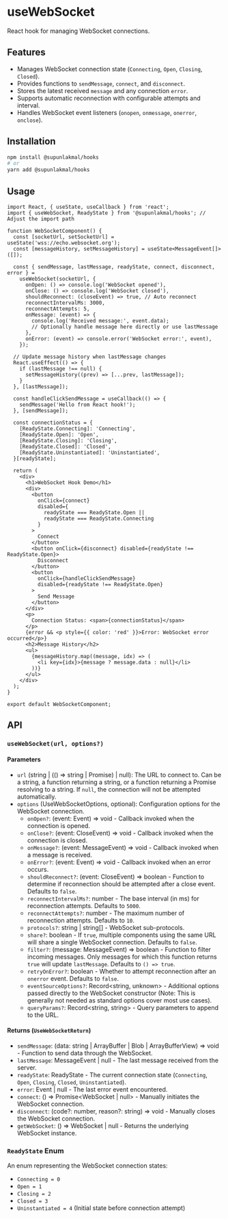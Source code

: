 # useWebSocket

React hook for managing WebSocket connections.

## Features

- Manages WebSocket connection state (`Connecting`, `Open`, `Closing`, `Closed`).
- Provides functions to `sendMessage`, `connect`, and `disconnect`.
- Stores the latest received `message` and any connection `error`.
- Supports automatic reconnection with configurable attempts and interval.
- Handles WebSocket event listeners (`onopen`, `onmessage`, `onerror`, `onclose`).

## Installation

```bash
npm install @supunlakmal/hooks
# or
yarn add @supunlakmal/hooks
```

## Usage

```tsx
import React, { useState, useCallback } from 'react';
import { useWebSocket, ReadyState } from '@supunlakmal/hooks'; // Adjust the import path

function WebSocketComponent() {
  const [socketUrl, setSocketUrl] = useState('wss://echo.websocket.org');
  const [messageHistory, setMessageHistory] = useState<MessageEvent[]>([]);

  const { sendMessage, lastMessage, readyState, connect, disconnect, error } =
    useWebSocket(socketUrl, {
      onOpen: () => console.log('WebSocket opened'),
      onClose: () => console.log('WebSocket closed'),
      shouldReconnect: (closeEvent) => true, // Auto reconnect
      reconnectIntervalMs: 3000,
      reconnectAttempts: 5,
      onMessage: (event) => {
        console.log('Received message:', event.data);
        // Optionally handle message here directly or use lastMessage
      },
      onError: (event) => console.error('WebSocket error:', event),
    });

  // Update message history when lastMessage changes
  React.useEffect(() => {
    if (lastMessage !== null) {
      setMessageHistory((prev) => [...prev, lastMessage]);
    }
  }, [lastMessage]);

  const handleClickSendMessage = useCallback(() => {
    sendMessage('Hello from React hook!');
  }, [sendMessage]);

  const connectionStatus = {
    [ReadyState.Connecting]: 'Connecting',
    [ReadyState.Open]: 'Open',
    [ReadyState.Closing]: 'Closing',
    [ReadyState.Closed]: 'Closed',
    [ReadyState.Uninstantiated]: 'Uninstantiated',
  }[readyState];

  return (
    <div>
      <h1>WebSocket Hook Demo</h1>
      <div>
        <button
          onClick={connect}
          disabled={
            readyState === ReadyState.Open ||
            readyState === ReadyState.Connecting
          }
        >
          Connect
        </button>
        <button onClick={disconnect} disabled={readyState !== ReadyState.Open}>
          Disconnect
        </button>
        <button
          onClick={handleClickSendMessage}
          disabled={readyState !== ReadyState.Open}
        >
          Send Message
        </button>
      </div>
      <p>
        Connection Status: <span>{connectionStatus}</span>
      </p>
      {error && <p style={{ color: 'red' }}>Error: WebSocket error occurred</p>}
      <h2>Message History</h2>
      <ul>
        {messageHistory.map((message, idx) => (
          <li key={idx}>{message ? message.data : null}</li>
        ))}
      </ul>
    </div>
  );
}

export default WebSocketComponent;
```

## API

### `useWebSocket(url, options?)`

#### Parameters

- `url` (string | (() => string | Promise<string>) | null): The URL to connect to. Can be a string, a function returning a string, or a function returning a Promise resolving to a string. If `null`, the connection will not be attempted automatically.
- `options` (UseWebSocketOptions, optional): Configuration options for the WebSocket connection.
  - `onOpen?`: (event: Event) => void - Callback invoked when the connection is opened.
  - `onClose?`: (event: CloseEvent) => void - Callback invoked when the connection is closed.
  - `onMessage?`: (event: MessageEvent) => void - Callback invoked when a message is received.
  - `onError?`: (event: Event) => void - Callback invoked when an error occurs.
  - `shouldReconnect?`: (event: CloseEvent) => boolean - Function to determine if reconnection should be attempted after a close event. Defaults to `false`.
  - `reconnectIntervalMs?`: number - The base interval (in ms) for reconnection attempts. Defaults to `5000`.
  - `reconnectAttempts?`: number - The maximum number of reconnection attempts. Defaults to `10`.
  - `protocols?`: string | string[] - WebSocket sub-protocols.
  - `share?`: boolean - If `true`, multiple components using the same URL will share a single WebSocket connection. Defaults to `false`.
  - `filter?`: (message: MessageEvent) => boolean - Function to filter incoming messages. Only messages for which this function returns `true` will update `lastMessage`. Defaults to `() => true`.
  - `retryOnError?`: boolean - Whether to attempt reconnection after an `onerror` event. Defaults to `false`.
  - `eventSourceOptions?`: Record<string, unknown> - Additional options passed directly to the WebSocket constructor (Note: This is generally not needed as standard options cover most use cases).
  - `queryParams?`: Record<string, string> - Query parameters to append to the URL.

#### Returns (`UseWebSocketReturn`)

- `sendMessage`: (data: string | ArrayBuffer | Blob | ArrayBufferView) => void - Function to send data through the WebSocket.
- `lastMessage`: MessageEvent | null - The last message received from the server.
- `readyState`: ReadyState - The current connection state (`Connecting`, `Open`, `Closing`, `Closed`, `Uninstantiated`).
- `error`: Event | null - The last error event encountered.
- `connect`: () => Promise<WebSocket | null> - Manually initiates the WebSocket connection.
- `disconnect`: (code?: number, reason?: string) => void - Manually closes the WebSocket connection.
- `getWebSocket`: () => WebSocket | null - Returns the underlying WebSocket instance.

### `ReadyState` Enum

An enum representing the WebSocket connection states:

- `Connecting = 0`
- `Open = 1`
- `Closing = 2`
- `Closed = 3`
- `Uninstantiated = 4` (Initial state before connection attempt)

```

```
